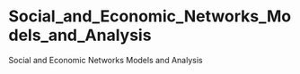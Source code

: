 Social_and_Economic_Networks_Models_and_Analysis
================================================

Social and Economic Networks Models and Analysis
